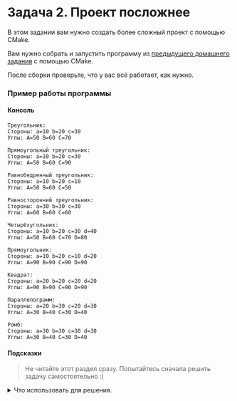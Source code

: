 # Задача 2. Проект посложнее
В этом задании вам нужно создать более сложный проект с помощью CMake.

Вам нужно собрать и запустить программу из [предыдущего домашнего задания](../../06/03) с помощью CMake.

После сборки проверьте, что у вас всё работает, как нужно.

### Пример работы программы
#### Консоль
```
Треугольник:
Стороны: a=10 b=20 c=30
Углы: A=50 B=60 C=70

Прямоугольный треугольник:
Стороны: a=10 b=20 c=30
Углы: A=50 B=60 C=90

Равнобедренный треугольник:
Стороны: a=10 b=20 c=10
Углы: A=50 B=60 C=50

Равносторонний треугольник:
Стороны: a=30 b=30 c=30
Углы: A=60 B=60 C=60

Четырёхугольник:
Стороны: a=10 b=20 c=30 d=40
Углы: A=50 B=60 C=70 D=80

Прямоугольник:
Стороны: a=10 b=20 c=10 d=20
Углы: A=90 B=90 C=90 D=90

Квадрат:
Стороны: a=20 b=20 c=20 d=20
Углы: A=90 B=90 C=90 D=90

Параллелограмм:
Стороны: a=20 b=30 c=20 d=30
Углы: A=30 B=40 C=30 D=40

Ромб:
Стороны: a=30 b=30 c=30 d=30
Углы: A=30 B=40 C=30 D=40
```

#### Подсказки

> Не читайте этот раздел сразу. Попытайтесь сначала решить задачу самостоятельно :)

<details>

<summary>Что использовать для решения.</summary>

Этот проект отличается от простейшего только бо́льшим количеством файлов.

Не забудьте добавить пути ко всем файлам исходного кода, заголовочным в том числе, в команду `add_executable`. Пути к файлам разделяются пробелом.

 Для успешной сборки вам нужно следить за расположением заголовочных файлов и файлов исходного кода в вашей директории проекта, за путями в команде `add_executable` и относительными путями при подключении заголовочных файлов с помощью директивы `#include`.

</details>
